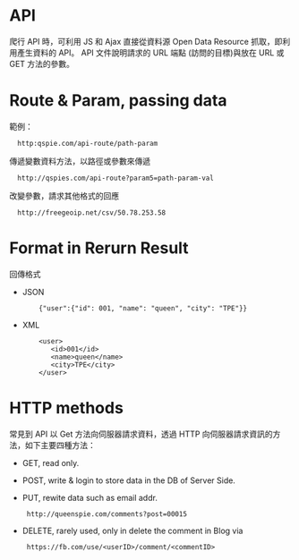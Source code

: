 # API

爬行 API 時，可利用 JS 和 Ajax 直接從資料源 Open Data Resource 抓取，即利用產生資料的 API。
API 文件說明請求的 URL 端點 (訪問的目標)與放在 URL 或 GET 方法的參數。

# Route & Param, passing data

範例：

      http:qspie.com/api-route/path-param
 
傳遞變數資料方法，以路徑或參數來傳遞

      http://qspies.com/api-route?param5=path-param-val
      
改變參數，請求其他格式的回應

      http://freegeoip.net/csv/50.78.253.58
      
# Format in Rerurn Result
      
回傳格式

* JSON

          {"user":{"id": 001, "name": "queen", "city": "TPE"}}

* XML
      
          <user>
             <id>001</id>
             <name>queen</name>
             <city>TPE</city>
          </user>

# HTTP methods

常見到 API 以 Get 方法向伺服器請求資料，透過 HTTP 向伺服器請求資訊的方法，如下主要四種方法：

* GET, read only.

* POST, write & login to store data in the DB of Server Side.

* PUT, rewite data such as email addr.

       http://queenspie.com/comments?post=00015

* DELETE, rarely used, only in delete the comment in Blog via 

       https://fb.com/use/<userID>/comment/<commentID>



